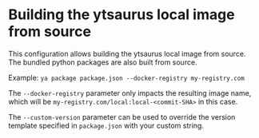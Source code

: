 # Building the ytsaurus local image from source

This configuration allows building the ytsaurus local image from source.
The bundled python packages are also built from source.

Example: `ya package package.json --docker-registry my-registry.com`

The `--docker-registry` parameter only impacts the resulting image name, which will be `my-registry.com/local:local-<commit-SHA>` in this case.

The `--custom-version` parameter can be used to override the version template specified in `package.json` with your custom string.

